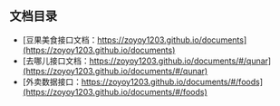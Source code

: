 ## 文档目录
- [豆果美食接口文档：https://zoyoy1203.github.io/documents](https://zoyoy1203.github.io/documents)
- [去哪儿接口文档：https://zoyoy1203.github.io/documents/#/qunar](https://zoyoy1203.github.io/documents/#/qunar)
- [外卖数据接口：https://zoyoy1203.github.io/documents/#/foods](https://zoyoy1203.github.io/documents/#/foods)